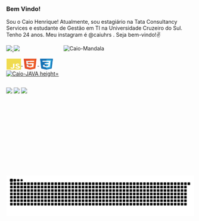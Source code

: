 ### Bem Vindo! 

Sou o Caio Henrique!
Atualmente, sou estagiário na Tata Consultancy Services e estudante de Gestão em TI na Universidade Cruzeiro do Sul. Tenho 24 anos. Meu instagram é @caiuhrs . Seja bem-vindo!✌️

 <div>
  <a href="https://github.com/caiuhrs/">
   <img align="right" alt="Caio-Mandala" height="350" width="350" src="https://i.pinimg.com/originals/1b/45/c6/1b45c67ab319fede88933d99ba185e5d.gif">
  <img height="180em" src="https://github-readme-stats.vercel.app/api?username=caiuhrs&show_icons=true&theme=dark&include_all_commits=true&count_private=true"/>
  <img height="180em" src="https://github-readme-stats.vercel.app/api/top-langs/?username=caiuhrs&layout=compact&langs_count=7&theme=dark"/>
</div>
<div style="display: inline_block"><br>
  <img align="center" alt="Caio-Js" height="30" width="40" src="https://raw.githubusercontent.com/devicons/devicon/master/icons/javascript/javascript-plain.svg">
  <img align="center" alt="Caio-HTML" height="30" width="40" src="https://raw.githubusercontent.com/devicons/devicon/master/icons/html5/html5-original.svg">
  <img align="center" alt="Caio-CSS" height="30" width="40" src="https://raw.githubusercontent.com/devicons/devicon/master/icons/css3/css3-original.svg">
  <img align="center" alt="Caio-JAVA height="30" width="40" src="https://raw.githubusercontent.com/devicons/devicon/master/icons/java/css3-original.svg"">

  

  
  ##
 
<div> 
   <a href="https://instagram.com/caiuhrs" target="_blank"><img src="https://img.shields.io/badge/-Instagram-%23E4405F?style=for-the-badge&logo=instagram&logoColor=white" target="_blank"></a>
  <a href = "mailto:caiohenrique.reis.s@gmail.com"><img src="https://img.shields.io/badge/-Gmail-%23333?style=for-the-badge&logo=gmail&logoColor=white" target="_blank"></a>
  <a href="https://www.linkedin.com/in/caio-henrique-9a7b68106/" target="_blank"><img src="https://img.shields.io/badge/-LinkedIn-%230077B5?style=for-the-badge&logo=linkedin&logoColor=white" target="_blank"></a> 
 
  ![Snake animation](https://github.com/caiuhrs/caiuhrs/blob/output/github-contribution-grid-snake.svg)
 
</div>
